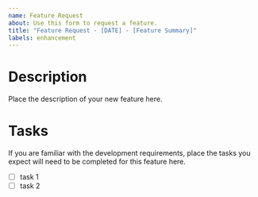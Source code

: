 ```yaml
---
name: Feature Request
about: Use this form to request a feature.
title: "Feature Request - [DATE] - [Feature Summary]"
labels: enhancement
---
```


# Description

Place the description of your new feature here.

# Tasks

If you are familiar with the development requirements, place the tasks you expect will need to be completed for this
feature here.

- [ ] task 1
- [ ] task 2
